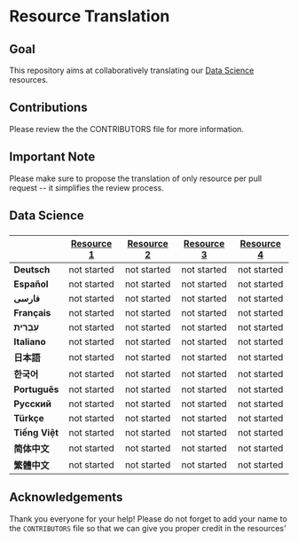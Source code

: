 # Resource Translation

## Goal
This repository aims at collaboratively translating our [Data Science](https://github.com/natnew/Awesome-Data-Science) resources. 

## Contributions
Please review the the CONTRIBUTORS file for more information. 

## Important Note
Please make sure to propose the translation of only resource per pull request -- it simplifies the review process.

## Data Science
### 
| |[Resource 1]()|[Resource 2]()|[Resource 3]()|[Resource 4]()|
|:---|:---:|:---:|:---:|:---:|
|**Deutsch**|not started|not started|not started|not started|
|**Español**|not started|not started|not started|not started|
|**فارسی**|not started|not started|not started|not started|
|**Français**|not started|not started|not started|not started|
|**עִבְרִית**|not started|not started|not started|not started|
|**Italiano**|not started|not started|not started|not started|
|**日本語**|not started|not started|not started|not started|
|**한국어**|not started|not started|not started|not started|
|**Português**|not started|not started|not started|not started|
|**Русский**|not started|not started|not started|not started|
|**Türkçe**|not started|not started|not started|not started|
|**Tiếng Việt**|not started|not started|not started|not started|
|**简体中文**|not started|not started|not started|not started|
|**繁體中文**|not started|not started|not started|not started|

## Acknowledgements
Thank you everyone for your help! Please do not forget to add your name to the `CONTRIBUTORS` file so that we can give you proper credit in the resources'
